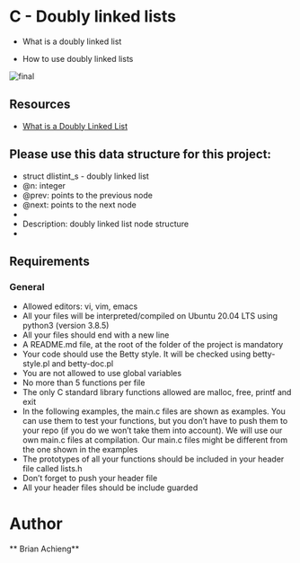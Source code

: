 # C - Doubly linked lists

* What is a doubly linked list

* How to use doubly linked lists

![final](https://media.geeksforgeeks.org/wp-content/uploads/20210103223100/9.png)

  ## Resources

  * [What is a Doubly Linked List](https://intranet.alxswe.com/rltoken/C5_IRM981SVn8oA8RP3gag)

  ## Please use this data structure for this project:

 * struct dlistint_s - doubly linked list
 * @n: integer
 * @prev: points to the previous node
 * @next: points to the next node
 *
 * Description: doubly linked list node structure
 * 

## Requirements

### General

- Allowed editors: vi, vim, emacs
- All your files will be interpreted/compiled on Ubuntu 20.04 LTS using python3 (version 3.8.5)
- All your files should end with a new line
- A README.md file, at the root of the folder of the project is mandatory
- Your code should use the Betty style. It will be checked using betty-style.pl and betty-doc.pl
- You are not allowed to use global variables
- No more than 5 functions per file
- The only C standard library functions allowed are malloc, free, printf and exit
- In the following examples, the main.c files are shown as examples. You can use them to test your functions, but you don’t have to push them to your repo (if you do we won’t take them into account). We will use our own main.c files at compilation. Our main.c files might be different from the one shown in the examples
- The prototypes of all your functions should be included in your header file called lists.h
- Don’t forget to push your header file
- All your header files should be include guarded

# Author

** Brian Achieng**